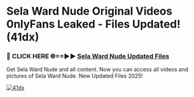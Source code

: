 # Sela Ward Nude Original Videos 0nlyFans Leaked - Files Updated! (41dx)

<h3>🔴 CLICK HERE 🌐==►► <a href="https://tinyurl.com/5h6xmrr3" rel="nofollow">Sela Ward Nude Updated Files</a></h3>

Get Sela Ward Nude and all content. Now you can access all videos and pictures of Sela Ward Nude. New Updated Files 2025!

[![41dx](https://i.imgur.com/KVD873Z.gif)](https://tinyurl.com/5h6xmrr3)
